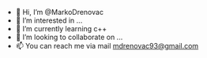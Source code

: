 - 👋 Hi, I’m @MarkoDrenovac
- 👀 I’m interested in ...
- 🌱 I’m currently learning c++
- 💞️ I’m looking to collaborate on ...
- 📫 You can reach me via mail mdrenovac93@gmail.com

<!---
MarkoDrenovac/MarkoDrenovac is a ✨ special ✨ repository because its `README.md` (this file) appears on your GitHub profile.
You can click the Preview link to take a look at your changes.
--->
